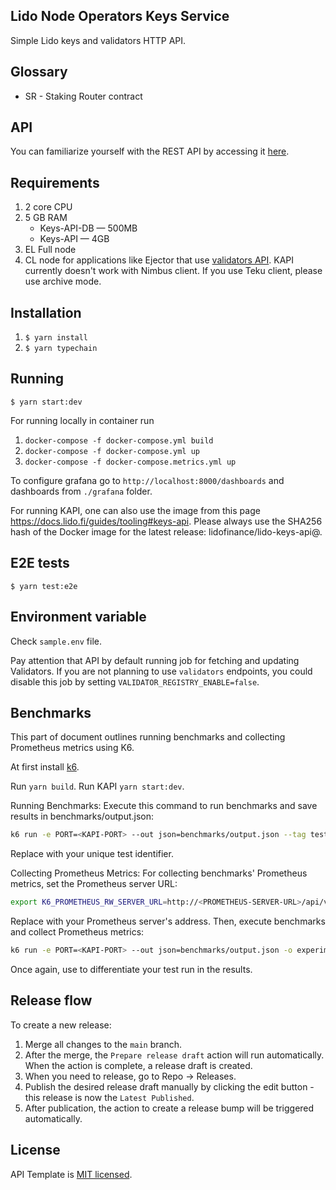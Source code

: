 ## Lido Node Operators Keys Service

Simple Lido keys and validators HTTP API.

## Glossary

- SR - Staking Router contract

## API

You can familiarize yourself with the REST API by accessing it [here](rest-api.md).

## Requirements

1. 2 core CPU
2. 5 GB RAM
   - Keys-API-DB — 500MB
   - Keys-API — 4GB
3. EL Full node
4. CL node for applications like Ejector that use [validators API](https://hackmd.io/fv8btyNTTOGLZI6LqYyYIg?view#validators). KAPI currently doesn't work with Nimbus client. If you use Teku client, please use archive mode.

## Installation

1. `$ yarn install`
2. `$ yarn typechain`

## Running

`$ yarn start:dev`

For running locally in container run

1. `docker-compose -f docker-compose.yml build`
2. `docker-compose -f docker-compose.yml up`
3. `docker-compose -f docker-compose.metrics.yml up`

To configure grafana go to `http://localhost:8000/dashboards` and dashboards from `./grafana` folder.

For running KAPI, one can also use the image from this page https://docs.lido.fi/guides/tooling#keys-api. Please always use the SHA256 hash of the Docker image for the latest release: lidofinance/lido-keys-api@<latest-hash>.

## E2E tests

`$ yarn test:e2e`

## Environment variable

Check `sample.env` file.

Pay attention that API by default running job for fetching and updating Validators. If you are not planning to use `validators` endpoints, you could disable this job by setting `VALIDATOR_REGISTRY_ENABLE=false`.

## Benchmarks

This part of document outlines running benchmarks and collecting Prometheus metrics using K6.

At first install [k6](https://k6.io/docs/get-started/installation/).

Run `yarn build`.
Run KAPI `yarn start:dev`.

Running Benchmarks: Execute this command to run benchmarks and save results in benchmarks/output.json:

```bash
k6 run -e PORT=<KAPI-PORT> --out json=benchmarks/output.json --tag testid=<UNIQUE-ID> dist/benchmarks/<TEST-NAME>.script.js
```

Replace <UNIQUE-ID> with your unique test identifier.

Collecting Prometheus Metrics: For collecting benchmarks' Prometheus metrics, set the Prometheus server URL:

```bash
export K6_PROMETHEUS_RW_SERVER_URL=http://<PROMETHEUS-SERVER-URL>/api/v1/write
```

Replace <PROMETHEUS-SERVER-URL> with your Prometheus server's address. Then, execute benchmarks and collect Prometheus metrics:

```bash
k6 run -e PORT=<KAPI-PORT> --out json=benchmarks/output.json -o experimental-prometheus-rw --tag testid=<UNIQUE-ID> dist/benchmarks/<TEST-NAME>.script.js
```

Once again, use <UNIQUE-ID> to differentiate your test run in the results.

## Release flow

To create a new release:

1. Merge all changes to the `main` branch.
1. After the merge, the `Prepare release draft` action will run automatically. When the action is complete, a release draft is created.
1. When you need to release, go to Repo → Releases.
1. Publish the desired release draft manually by clicking the edit button - this release is now the `Latest Published`.
1. After publication, the action to create a release bump will be triggered automatically.

## License

API Template is [MIT licensed](LICENSE).
